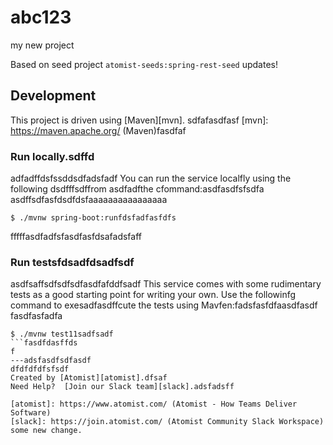 # abc123
my new project

Based on seed project `atomist-seeds:spring-rest-seed`
updates!
## Development

This project is driven using [Maven][mvn].
sdfafasdfasf
[mvn]: https://maven.apache.org/ (Maven)fasdfaf

### Run locally.sdffd
adfadffdsfssddsdfadsfadf
You can run the service localfly using the following dsdfffsdffrom asdfadfthe cfommand:asdfasdfsfsdfa
asdffsdfasfdsdfdsfaaaaaaaaaaaaaaaa
```ffsdfasdfasdfd
$ ./mvnw spring-boot:runfdsfadfasfdfs
```
fffffasdfadfsfasdfasfdsafadsfaff
### Run testsfdsadfdsadfsdf
asdfsaffsdfsdfsdfasdfafddfsadf
This service comes with some rudimentary tests as a good starting
point for writing your own.  Use the followinfg command to exesadfasdffcute the
tests using Mavfen:fadsfasfdfaasdfasdf
fasdfasfadfa
```fasdfasdf
$ ./mvnw test11sadfsadf
```fasdfdasffds
f
---adsfasdfsdfasdf
dfdfdfdfsfsdf
Created by [Atomist][atomist].dfsaf
Need Help?  [Join our Slack team][slack].adsfadsff

[atomist]: https://www.atomist.com/ (Atomist - How Teams Deliver Software)
[slack]: https://join.atomist.com/ (Atomist Community Slack Workspace)
some new change.
